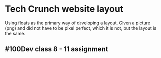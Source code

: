 # Tech Crunch website layout 

Using floats as the primary way of developing a layout. Given a picture (png) and did not have to be pixel perfect, which it is not, but the layout is the same.

## #100Dev class 8 - 11 assignment

